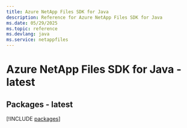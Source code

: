 ```yaml
---
title: Azure NetApp Files SDK for Java
description: Reference for Azure NetApp Files SDK for Java
ms.date: 05/29/2025
ms.topic: reference
ms.devlang: java
ms.service: netappfiles
---
```

# Azure NetApp Files SDK for Java - latest
## Packages - latest
[!INCLUDE [packages](netapp-files-index.md)]